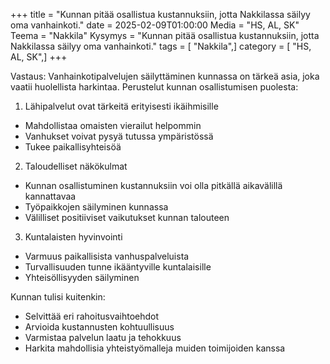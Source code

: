 +++
title = "Kunnan pitää osallistua kustannuksiin, jotta Nakkilassa säilyy oma vanhainkoti."
date = 2025-02-09T01:00:00
Media = "HS, AL, SK"
Teema = "Nakkila"
Kysymys = "Kunnan pitää osallistua kustannuksiin, jotta Nakkilassa säilyy oma vanhainkoti."
tags = [ "Nakkila",]
category = [ "HS, AL, SK",]
+++

Vastaus: Vanhainkotipalvelujen säilyttäminen kunnassa on tärkeä asia, joka vaatii huolellista harkintaa. Perustelut kunnan osallistumisen puolesta:

1. Lähipalvelut ovat tärkeitä erityisesti ikäihmisille
- Mahdollistaa omaisten vierailut helpommin
- Vanhukset voivat pysyä tutussa ympäristössä
- Tukee paikallisyhteisöä

2. Taloudelliset näkökulmat
- Kunnan osallistuminen kustannuksiin voi olla pitkällä aikavälillä kannattavaa
- Työpaikkojen säilyminen kunnassa
- Välilliset positiiviset vaikutukset kunnan talouteen

3. Kuntalaisten hyvinvointi
- Varmuus paikallisista vanhuspalveluista
- Turvallisuuden tunne ikääntyville kuntalaisille
- Yhteisöllisyyden säilyminen

Kunnan tulisi kuitenkin:
- Selvittää eri rahoitusvaihtoehdot
- Arvioida kustannusten kohtuullisuus
- Varmistaa palvelun laatu ja tehokkuus
- Harkita mahdollisia yhteistyömalleja muiden toimijoiden kanssa